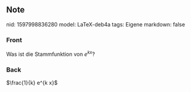 ## Note
nid: 1597998836280
model: LaTeX-deb4a
tags: Eigene
markdown: false

### Front
Was ist die Stammfunktion von ${e}^{k x}$?

### Back
$\frac{1}{k} e^{k x}$
